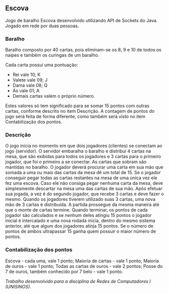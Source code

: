 ## Escova

Jogo de baralho Escova desenvolvido utilizando API de Sockets do Java.
Jogado em rede por duas pessoas.

### Baralho
Baralho composto por 40 cartas, pois eliminam-se os 8, 9 e 10 de todos os naipes e também os curingas de um baralho.

Cada carta possui uma pontuação: 
- Rei vale 10;  K
- Valete vale 09;   J
- Dama vale 08;  Q
- Ás vale 01; A
- Demais cartas valem o próprio número.

Estes valores só tem significado para se somar 15 pontos com outras cartas,
conforme descrito no item Descrição. A contagem de pontos do jogo será feita de forma diferente,
como também será visto no item Contabilização dos pontos.

### Descrição

O jogo inicia no momento em que dois jogadores (clientes) se conectam ao jogo (servidor).
O servidor embaralha o baralho e distribui 4 cartas na mesa, que são exibidas para todos os jogadores e 3 cartas para o primeiro jogador, que foi o primeiro a se conectar. As cartas que sobram são mantidas no baralho.
O jogador deverá procurar uma carta em sua mão que somada a uma ou mais das cartas da mesa dê um total de 15. Se o jogador conseguir pegar todas as cartas restantes na mesa de uma única vez ele fez uma escova.
Caso ele não consiga pegar nenhuma carta da mesa, deve simplesmente descartar na mesa uma das cartas de sua mão.
Após efetuar sua jogada, a vez é do segundo jogador, que recebe 3 cartas e deve fazer o mesmo.
Quando os jogadores tiverem utilizado suas 3 cartas, uma nova mão de 3 cartas é distribuída. 
A partida prossegue da mesma maneira até que o monte de cartas termine. Quando terminar, os pontos de cada jogador são calculados e se nenhum deles atingiu 15 pontos o jogador inicial é intercalado e uma nova rodada inicia, dentro do mesmo sistema anterior, até que algum dos jogadores atinja 15 pontos. Se o número de pontos de ambos ultrapassar 15 ganha quem possuir o maior número de pontos.

### Contabilização dos pontos

Escova - cada uma, vale 1 ponto;
Maioria de cartas - vale 1 ponto;
Maioria de ouros - vale 1 ponto;
Todas as cartas de ouros - vale 2 pontos;
Posse do 7 de ouros, também conhecido por 7 belo - vale 1 ponto.

_Trabalho desenvolvido para a disciplina de Redes de Computadores I (UNISINOS)._
